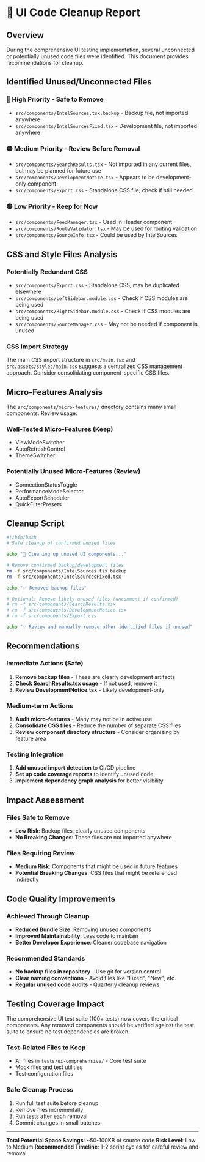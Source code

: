 # 🧹 UI Code Cleanup Report

## Overview
During the comprehensive UI testing implementation, several unconnected or potentially unused code files were identified. This document provides recommendations for cleanup.

## Identified Unused/Unconnected Files

### 🔴 High Priority - Safe to Remove
- `src/components/IntelSources.tsx.backup` - Backup file, not imported anywhere
- `src/components/IntelSourcesFixed.tsx` - Development file, not imported anywhere

### 🟡 Medium Priority - Review Before Removal
- `src/components/SearchResults.tsx` - Not imported in any current files, but may be planned for future use
- `src/components/DevelopmentNotice.tsx` - Appears to be development-only component
- `src/components/Export.css` - Standalone CSS file, check if still needed

### 🟢 Low Priority - Keep for Now
- `src/components/FeedManager.tsx` - Used in Header component
- `src/components/RouteValidator.tsx` - May be used for routing validation
- `src/components/SourceInfo.tsx` - Could be used by IntelSources

## CSS and Style Files Analysis

### Potentially Redundant CSS
- `src/components/Export.css` - Standalone CSS, may be duplicated elsewhere
- `src/components/LeftSidebar.module.css` - Check if CSS modules are being used
- `src/components/RightSidebar.module.css` - Check if CSS modules are being used
- `src/components/SourceManager.css` - May not be needed if component is unused

### CSS Import Strategy
The main CSS import structure in `src/main.tsx` and `src/assets/styles/main.css` suggests a centralized CSS management approach. Consider consolidating component-specific CSS files.

## Micro-Features Analysis

The `src/components/micro-features/` directory contains many small components. Review usage:

### Well-Tested Micro-Features (Keep)
- ViewModeSwitcher
- AutoRefreshControl
- ThemeSwitcher

### Potentially Unused Micro-Features (Review)
- ConnectionStatusToggle
- PerformanceModeSelector
- AutoExportScheduler
- QuickFilterPresets

## Cleanup Script

```bash
#!/bin/bash
# Safe cleanup of confirmed unused files

echo "🧹 Cleaning up unused UI components..."

# Remove confirmed backup/development files
rm -f src/components/IntelSources.tsx.backup
rm -f src/components/IntelSourcesFixed.tsx

echo "✅ Removed backup files"

# Optional: Remove likely unused files (uncomment if confirmed)
# rm -f src/components/SearchResults.tsx
# rm -f src/components/DevelopmentNotice.tsx
# rm -f src/components/Export.css

echo "💡 Review and manually remove other identified files if unused"
```

## Recommendations

### Immediate Actions (Safe)
1. **Remove backup files** - These are clearly development artifacts
2. **Check SearchResults.tsx usage** - If not used, remove it
3. **Review DevelopmentNotice.tsx** - Likely development-only

### Medium-term Actions
1. **Audit micro-features** - Many may not be in active use
2. **Consolidate CSS files** - Reduce the number of separate CSS files
3. **Review component directory structure** - Consider organizing by feature area

### Testing Integration
1. **Add unused import detection** to CI/CD pipeline
2. **Set up code coverage reports** to identify unused code
3. **Implement dependency graph analysis** for better visibility

## Impact Assessment

### Files Safe to Remove
- **Low Risk**: Backup files, clearly unused components
- **No Breaking Changes**: These files are not imported anywhere

### Files Requiring Review
- **Medium Risk**: Components that might be used in future features
- **Potential Breaking Changes**: CSS files that might be referenced indirectly

## Code Quality Improvements

### Achieved Through Cleanup
- **Reduced Bundle Size**: Removing unused components
- **Improved Maintainability**: Less code to maintain
- **Better Developer Experience**: Cleaner codebase navigation

### Recommended Standards
- **No backup files in repository** - Use git for version control
- **Clear naming conventions** - Avoid files like "Fixed", "New", etc.
- **Regular unused code audits** - Quarterly cleanup reviews

## Testing Coverage Impact

The comprehensive UI test suite (100+ tests) now covers the critical components. Any removed components should be verified against the test suite to ensure no test dependencies are broken.

### Test-Related Files to Keep
- All files in `tests/ui-comprehensive/` - Core test suite
- Mock files and test utilities
- Test configuration files

### Safe Cleanup Process
1. Run full test suite before cleanup
2. Remove files incrementally
3. Run tests after each removal
4. Commit changes in small batches

---

**Total Potential Space Savings**: ~50-100KB of source code
**Risk Level**: Low to Medium
**Recommended Timeline**: 1-2 sprint cycles for careful review and removal
